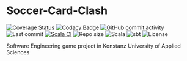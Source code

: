 # Soccer-Card-Clash
[![Coverage Status](https://coveralls.io/repos/github/arutepsu/Soccer-Card-Clash/badge.svg?branch=main)](https://coveralls.io/github/arutepsu/Soccer-Card-Clash?branch=main)
[![Codacy Badge](https://app.codacy.com/project/badge/Grade/c8252a455c9a41f881a18a2e319642b1)](https://app.codacy.com/gh/arutepsu/Soccer-Card-Clash/dashboard?utm_source=gh&utm_medium=referral&utm_content=&utm_campaign=Badge_grade)
![GitHub commit activity](https://img.shields.io/github/commit-activity/w/arutepsu/Soccer-Card-Clash)
![Last commit](https://img.shields.io/github/last-commit/arutepsu/Soccer-Card-Clash)
[![Scala CI](https://github.com/arutepsu/Soccer-Card-Clash/actions/workflows/scala.yml/badge.svg)](https://github.com/arutepsu/Soccer-Card-Clash/actions/workflows/scala.yml)
![Repo size](https://img.shields.io/github/repo-size/arutepsu/Soccer-Card-Clash)
![Scala](https://img.shields.io/badge/Scala-3.4.1-lightgrey?logo=scala)
![sbt](https://img.shields.io/badge/sbt-1.9.9-blue?logo=sbt)
![License](https://img.shields.io/github/license/arutepsu/Soccer-Card-Clash)

Software Engineering game project in Konstanz University of Applied Sciences
